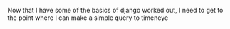 Now that I have some of the basics of django worked out, I need
to get to the point where I can make a simple query to timeneye